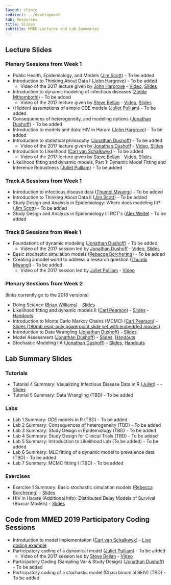 ```yaml
---
layout: clinic
redirect: ../development
tab: Resources
title: Slides
subtitle: MMED Lectures and Lab Summaries
---
```


## Lecture Slides

### Plenary Sessions from Week 1

- Public Health, Epidemiology, and Models ([Jim Scott](../team/scott)) - To be added
- Introduction to Thinking About Data I ([John Hargrove](../team/hargrove)) - To be added
    - Video of the 2017 lecture given by [John Hargrove](../team/hargrove) - [Video](https://ndownloader.figshare.com/files/8731852), [Slides](https://ndownloader.figshare.com/files/8541904)
- Introduction to dynamic modeling of infectious diseases ([Zinhle Mthombothi](../team/mthombothi)) - To be added
    - Video of the 2017 lecture given by [Steve Bellan](../team/bellan) - [Video](https://ndownloader.figshare.com/files/9442285), [Slides](https://ndownloader.figshare.com/files/8541823)
- (Hidden) assumptions of simple ODE models ([Juliet Pulliam](../team/pulliam)) - To be added
- Consequences of heterogeneity, and modeling options ([Jonathan Dushoff](../team/dushoff)) - To be added
- Introduction to models and data: HIV in Harare ([John Hargrove](../team/hargrove)) - To be added
- Introduction to statistical philosophy ([Jonathan Dushoff](../team/dushoff)) - To be added
    - Video of the 2017 lecture given by [Jonathan Dushoff](../team/dushoff) - [Video](https://ndownloader.figshare.com/files/8732602), [Slides](https://ndownloader.figshare.com/files/8583778)
- Introduction to Likelihood ([Cari van Schalkwyk](../team/vanschalkwyk)) - To be added
    - Video of the 2017 lecture given by [Steve Bellan](../team/bellan) - [Video](https://figshare.com/articles/Introduction_to_Likelihood/5044636), [Slides](https://ndownloader.figshare.com/files/8541898)
- Likelihood fitting and dynamic models, Part 1: Dynamic Model Fitting and Inference Robustness ([Juliet Pulliam](../team/pulliam)) - To be added

### Track A Sessions from Week 1

- Introduction to infectious disease data ([Thumbi Mwangi](../team/mwangi)) - To be added
- Introduction to Thinking About Data II ([Jim Scott](../team/scott)) - To be added
- Study Design and Analysis in Epidemiology: Where does modeling fit? ([Jim Scott](../team/scott)) - To be added
- Study Design and Analysis in Epidemiology II: RCT's ([Alex Welte](../team/welte)) - To be added

### Track B Sessions from Week 1

- Foundations of dynamic modeling ([Jonathan Dushoff](../team/dushoff)) - To be added
    - Video of the 2017 session led by [Jonathan Dushoff](../team/dushoff) - [Video](https://ndownloader.figshare.com/files/8730178), [Slides](https://ndownloader.figshare.com/files/8541910)
- Basic stochastic simulation models ([Rebecca Borchering](../team/borchering)) - To be added
- Creating a model world to address a research question ([Thumbi Mwangi](../team/mwangi)) - To be added
    - Video of the 2017 session led by [Juliet Pulliam](../team/pulliam) - [Video](https://ndownloader.figshare.com/files/8731693)

### Plenary Sessions from Week 2

(links currently go to the 2018 versions)

- Doing Science ([Brian Williams](../team/williams)) - [Slides](https://github.com/ICI3D/MMEDparticipants/raw/master/Lectures/Williams-DoingScience.pdf)
- Likelihood fitting and dynamic models II ([Carl Pearson](../team/pearson)) - [Slides](https://ndownloader.figshare.com/files/8590054) - [Handouts](https://github.com/ICI3D/MMEDparticipants/raw/master/Lectures/Dushoff-FittingDynModel_II_handouts.pdf)
- Introduction to Monte Carlo Markov Chains (MCMC) ([Carl Pearson](../team/pearson)) - [Slides (180mb read-only powerpoint slide set with embedded movies)](https://ndownloader.figshare.com/files/8597005)
- Introduction to Data Wrangling ([Jonathan Dushoff](../team/dushoff)) - [Slides](https://mac-theobio.github.io/QMEE/cleaning.slides.html)
- Model Assessment ([Jonathan Dushoff](../team/dushoff)) - [Slides](https://github.com/dushoff/statistics_talks/blob/master/git_push/evaluation.draft.pdf), [Handouts](https://github.com/dushoff/statistics_talks/blob/master/git_push/evaluation.handouts.pdf)
- Stochastic Modeling IIA ([Jonathan Dushoff](../team/dushoff)) - [Slides](https://github.com/dushoff/disease_model_talks/blob/master/git_push/stochastic.slides.pdf), [Handouts](https://github.com/dushoff/disease_model_talks/blob/master/git_push/stochastic.handouts.pdf)

## Lab Summary Slides

### Tutorials

- Tutorial 4 Summary: Visualizing Infectious Disease Data in R ([Juliet](../team/pulliam)) -  - [Slides](../../tutorials/Tutorial4_summary.pdf)
- Tutorial 5 Summary: Data Wrangling (TBD) - To be added

### Labs

- Lab 1 Summary: ODE models in R (TBD) - To be added
- Lab 2 Summary: Consequences of heterogeneity (TBD) - To be added
- Lab 3 Summary: Study Design in Epidemiology (TBD) - To be added
- Lab 4 Summary: Study Design for Clinical Trials (TBD) - To be added
- Lab 5 Summary: Introduction to Likelihood Lab (To be added) - To be added
- Lab 6 Summary: MLE fitting of a dynamic model to prevalence data (TBD) - To be added
- Lab 7 Summary: MCMC fitting I (TBD) - To be added

### Exercises

- Exercise 1 Summary: Basic stochastic simulation models ([Rebecca Borchering](../team/borchering)) - [Slides](../tutorials/Borchering-stoch-sim-lab-summary.pdf)
- HIV in Harare (Additional Info): Distributed Delay Models of Survival (Boxcar Models) - [Slides](../tutorials/distributedDelay.pdf)

## Code from MMED 2019 Participatory Coding Sessions

- Introduction to model implementation ([Cari van Schalkwyk](../team/vanschalkwyk)) - [Live coding example](https://github.com/ICI3D/MMEDparticipants/raw/master/Resources/2019/vanSchalkwykLiveCoding.R)
- Participatory coding of a dynamical model ([Juliet Pulliam](../team/pulliam)) - To be added
    - Video of the 2017 session led by [Steve Bellan](../team/bellan) - [Video](https://ndownloader.figshare.com/files/8730145)
- Participatory Coding (Sampling Var & Study Design) ([Jonathan Dushoff](../team/dushoff)) - To be added
- Participatory coding of a stochastic model (Chain binomial SEIV) (TBD) - To be added

